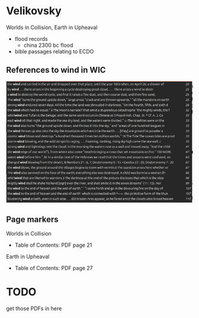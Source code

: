 # Velikovsky

Worlds in Collision, Earth in Upheaval
- flood records
	- china 2300 bc flood
- bible passages relating to ECDO

## References to wind in WIC

![](img/wic-wind.jpg)

## Page markers

Worlds in Collision
- Table of Contents: PDF page 21

Earth in Upheaval
- Table of Contents: PDF page 27

# TODO

get those PDFs in here